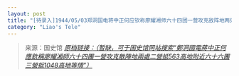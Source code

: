 ```yaml
---
layout: post
title: "[待录入]1944/05/03郑洞国电蒋中正何应钦称廖耀湘师六十四团一营攻克敌阵地两处二营抵563高地附近六十六团三营抵1048高地等情"
category: "Liao's Tele"
---
```



> 来源：国史馆 [*原档链接：（暂缺，可于国史馆网站搜索“鄭洞國電蔣中正何應欽稱廖耀湘師六十四團一營攻克敵陣地兩處二營抵563高地附近六十六團三營抵1048高地等情”）*]()
